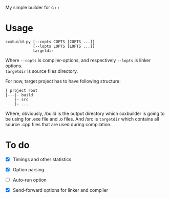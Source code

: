 My simple builder for c++

# Usage
    cxxbuild.py [--copts COPTS [COPTS ...]]
                [--lopts LOPTS [LOPTS ...]]
                targetdir

Where `--copts` is compiler-options, and respectively `--lopts` is linker options.  
`targetdir` is source files directory.  

For now, target project has to have following structure:  

    | project root
    |---|- build
        |- src
        |- ...

Where, obviously, /build is the output directory which cxxbuilder is going to be using for .exe file and .o files. And /src is `targetdir` which contains all source .cpp files that are used during compilation.   


# To do
- [X] Timings and other statistics
- [X] Option parsing
- [ ] Auto-run option
- [X] Send-forward options for linker and compiler

